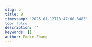 ```yaml
---
slug: b
title: B
timestamp: '2025-01-12T13:47:00.348Z'
top: false
description: ''
keywords: []
author: Eddie Zhang
---
```


